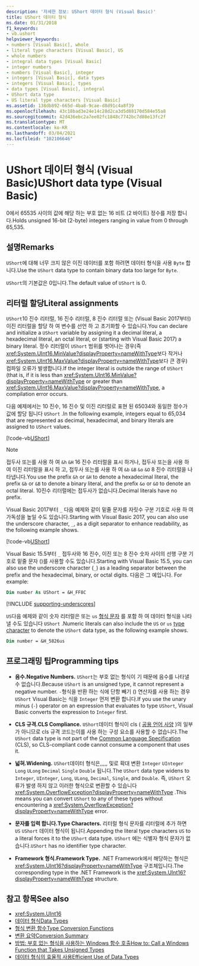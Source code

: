 ```yaml
---
description: '자세한 정보: UShort 데이터 형식 (Visual Basic)'
title: UShort 데이터 형식
ms.date: 01/31/2018
f1_keywords:
- vb.ushort
helpviewer_keywords:
- numbers [Visual Basic], whole
- literal type characters [Visual Basic], US
- whole numbers
- integral data types [Visual Basic]
- integer numbers
- numbers [Visual Basic], integer
- integers [Visual Basic], data types
- integers [Visual Basic], types
- data types [Visual Basic], integral
- UShort data type
- US literal type characters [Visual Basic]
ms.assetid: 138db892-665d-4ba8-9cae-d8d91c4a8f39
ms.openlocfilehash: 43c18bad3e24e14c28d2ca3d5d88170d584e55a8
ms.sourcegitcommit: 42d436ebc2a7ee02fc1848c7742bc7d80e13fc2f
ms.translationtype: MT
ms.contentlocale: ko-KR
ms.lasthandoff: 03/04/2021
ms.locfileid: "102106646"
---
```

# <a name="ushort-data-type-visual-basic"></a><span data-ttu-id="94b6d-103">UShort 데이터 형식 (Visual Basic)</span><span class="sxs-lookup"><span data-stu-id="94b6d-103">UShort data type (Visual Basic)</span></span>

<span data-ttu-id="94b6d-104">0에서 65535 사이의 값에 해당 하는 부호 없는 16 비트 (2 바이트) 정수를 저장 합니다.</span><span class="sxs-lookup"><span data-stu-id="94b6d-104">Holds unsigned 16-bit (2-byte) integers ranging in value from 0 through 65,535.</span></span>  
  
## <a name="remarks"></a><span data-ttu-id="94b6d-105">설명</span><span class="sxs-lookup"><span data-stu-id="94b6d-105">Remarks</span></span>

 <span data-ttu-id="94b6d-106">`UShort`에 대해 너무 크지 않은 이진 데이터를 포함 하려면 데이터 형식을 사용 `Byte` 합니다.</span><span class="sxs-lookup"><span data-stu-id="94b6d-106">Use the `UShort` data type to contain binary data too large for `Byte`.</span></span>  
  
 <span data-ttu-id="94b6d-107">`UShort`의 기본값은 0입니다.</span><span class="sxs-lookup"><span data-stu-id="94b6d-107">The default value of `UShort` is 0.</span></span>  

## <a name="literal-assignments"></a><span data-ttu-id="94b6d-108">리터럴 할당</span><span class="sxs-lookup"><span data-stu-id="94b6d-108">Literal assignments</span></span>

<span data-ttu-id="94b6d-109">`UShort`10 진수 리터럴, 16 진수 리터럴, 8 진수 리터럴 또는 (Visual Basic 2017부터) 이진 리터럴을 할당 하 여 변수를 선언 하 고 초기화할 수 있습니다.</span><span class="sxs-lookup"><span data-stu-id="94b6d-109">You can declare and initialize a `UShort` variable by assigning it a decimal literal, a hexadecimal literal, an octal literal, or (starting with Visual Basic 2017) a binary literal.</span></span> <span data-ttu-id="94b6d-110">정수 리터럴이 `UShort` 범위를 벗어나는 경우(즉 <xref:System.UInt16.MinValue?displayProperty=nameWithType>보다 작거나 <xref:System.UInt16.MaxValue?displayProperty=nameWithType>보다 큰 경우) 컴파일 오류가 발생합니다.</span><span class="sxs-lookup"><span data-stu-id="94b6d-110">If the integer literal is outside the range of `UShort` (that is, if it is less than <xref:System.UInt16.MinValue?displayProperty=nameWithType> or greater than <xref:System.UInt16.MaxValue?displayProperty=nameWithType>, a compilation error occurs.</span></span>

<span data-ttu-id="94b6d-111">다음 예제에서는 10 진수, 16 진수 및 이진 리터럴로 표현 된 65034와 동일한 정수가 값에 할당 됩니다 `UShort` .</span><span class="sxs-lookup"><span data-stu-id="94b6d-111">In the following example, integers equal to 65,034 that are represented as decimal, hexadecimal, and binary literals are assigned to `UShort` values.</span></span>
  
[!code-vb[UShort](../../../../samples/snippets/visualbasic/language-reference/data-types/numeric-literals.vb#UShort)]

> [!NOTE]
> <span data-ttu-id="94b6d-112">접두사 또는를 사용 하 여 `&h` `&H` 16 진수 리터럴을 표시 하거나, 접두사 또는을 사용 하 여 이진 리터럴을 표시 하 고, 접두사 또는를 사용 하 여 `&b` `&B` `&o` `&O` 8 진수 리터럴을 나타냅니다.</span><span class="sxs-lookup"><span data-stu-id="94b6d-112">You use the prefix `&h` or `&H` to denote a hexadecimal literal, the prefix `&b` or `&B` to denote a binary literal, and the prefix `&o` or `&O` to denote an octal literal.</span></span> <span data-ttu-id="94b6d-113">10진수 리터럴에는 접두사가 없습니다.</span><span class="sxs-lookup"><span data-stu-id="94b6d-113">Decimal literals have no prefix.</span></span>

<span data-ttu-id="94b6d-114">Visual Basic 2017부터 `_` 다음 예제와 같이 밑줄 문자를 자릿수 구분 기호로 사용 하 여 가독성을 높일 수도 있습니다.</span><span class="sxs-lookup"><span data-stu-id="94b6d-114">Starting with Visual Basic 2017, you can also use the underscore character, `_`, as a digit separator to enhance readability, as the following example shows.</span></span>

[!code-vb[UShort](../../../../samples/snippets/visualbasic/language-reference/data-types/numeric-literals.vb#UShortS)]

<span data-ttu-id="94b6d-115">Visual Basic 15.5부터 `_` 접두사와 16 진수, 이진 또는 8 진수 숫자 사이의 선행 구분 기호로 밑줄 문자 ()를 사용할 수도 있습니다.</span><span class="sxs-lookup"><span data-stu-id="94b6d-115">Starting with Visual Basic 15.5, you can also use the underscore character (`_`) as a leading separator between the prefix and the hexadecimal, binary, or octal digits.</span></span> <span data-ttu-id="94b6d-116">다음은 그 예입니다. </span><span class="sxs-lookup"><span data-stu-id="94b6d-116">For example:</span></span>

```vb
Dim number As UShort = &H_FF8C
```

[!INCLUDE [supporting-underscores](../../../../includes/vb-separator-langversion.md)]

<span data-ttu-id="94b6d-117">`US`다음 예제와 같이 숫자 리터럴은 또는 `us` [형식 문자](../../programming-guide/language-features/data-types/type-characters.md) 를 포함 하 여 데이터 형식을 나타낼 수도 있습니다 `UShort` .</span><span class="sxs-lookup"><span data-stu-id="94b6d-117">Numeric literals can also include the `US` or `us` [type character](../../programming-guide/language-features/data-types/type-characters.md) to denote the `UShort` data type, as the following example shows.</span></span>

```vb
Dim number = &H_5826us
```

## <a name="programming-tips"></a><span data-ttu-id="94b6d-118">프로그래밍 팁</span><span class="sxs-lookup"><span data-stu-id="94b6d-118">Programming tips</span></span>
  
- <span data-ttu-id="94b6d-119">**음수.**</span><span class="sxs-lookup"><span data-stu-id="94b6d-119">**Negative Numbers.**</span></span> <span data-ttu-id="94b6d-120">`UShort`는 부호 없는 형식이 기 때문에 음수를 나타낼 수 없습니다.</span><span class="sxs-lookup"><span data-stu-id="94b6d-120">Because `UShort` is an unsigned type, it cannot represent a negative number.</span></span> <span data-ttu-id="94b6d-121">`-`형식을 반환 하는 식에 단항 빼기 () 연산자를 사용 하는 경우 `UShort` Visual Basic는 식을 `Integer` 먼저 변환 합니다.</span><span class="sxs-lookup"><span data-stu-id="94b6d-121">If you use the unary minus (`-`) operator on an expression that evaluates to type `UShort`, Visual Basic converts the expression to `Integer` first.</span></span>  
  
- <span data-ttu-id="94b6d-122">**CLS 규격.**</span><span class="sxs-lookup"><span data-stu-id="94b6d-122">**CLS Compliance.**</span></span> <span data-ttu-id="94b6d-123">`UShort`데이터 형식이 cls ( [공용 언어 사양](https://www.ecma-international.org/publications-and-standards/standards/ecma-335/) )의 일부가 아니므로 cls 규격 코드는이를 사용 하는 구성 요소를 사용할 수 없습니다.</span><span class="sxs-lookup"><span data-stu-id="94b6d-123">The `UShort` data type is not part of the [Common Language Specification](https://www.ecma-international.org/publications-and-standards/standards/ecma-335/) (CLS), so CLS-compliant code cannot consume a component that uses it.</span></span>
  
- <span data-ttu-id="94b6d-124">**넓혀.**</span><span class="sxs-lookup"><span data-stu-id="94b6d-124">**Widening.**</span></span> <span data-ttu-id="94b6d-125">`UShort`데이터 형식은,,,,, 및로 확대 변환 `Integer` `UInteger` `Long` `ULong` `Decimal` `Single` `Double` 됩니다.</span><span class="sxs-lookup"><span data-stu-id="94b6d-125">The `UShort` data type widens to `Integer`, `UInteger`, `Long`, `ULong`, `Decimal`, `Single`, and `Double`.</span></span> <span data-ttu-id="94b6d-126">즉, `UShort` 오류가 발생 하지 않고 이러한 형식으로 변환할 수 있습니다 <xref:System.OverflowException?displayProperty=nameWithType> .</span><span class="sxs-lookup"><span data-stu-id="94b6d-126">This means you can convert `UShort` to any of these types without encountering a <xref:System.OverflowException?displayProperty=nameWithType> error.</span></span>  
  
- <span data-ttu-id="94b6d-127">**문자를 입력 합니다.**</span><span class="sxs-lookup"><span data-stu-id="94b6d-127">**Type Characters.**</span></span> <span data-ttu-id="94b6d-128">리터럴 형식 문자를 리터럴에 추가 하면 `US` `UShort` 데이터 형식이 됩니다.</span><span class="sxs-lookup"><span data-stu-id="94b6d-128">Appending the literal type characters `US` to a literal forces it to the `UShort` data type.</span></span> <span data-ttu-id="94b6d-129">`UShort` 에는 식별자 형식 문자가 없습니다.</span><span class="sxs-lookup"><span data-stu-id="94b6d-129">`UShort` has no identifier type character.</span></span>  
  
- <span data-ttu-id="94b6d-130">**Framework 형식.**</span><span class="sxs-lookup"><span data-stu-id="94b6d-130">**Framework Type.**</span></span> <span data-ttu-id="94b6d-131">.NET Framework에서 해당하는 형식은 <xref:System.UInt16?displayProperty=nameWithType> 구조체입니다.</span><span class="sxs-lookup"><span data-stu-id="94b6d-131">The corresponding type in the .NET Framework is the <xref:System.UInt16?displayProperty=nameWithType> structure.</span></span>  
  
## <a name="see-also"></a><span data-ttu-id="94b6d-132">참고 항목</span><span class="sxs-lookup"><span data-stu-id="94b6d-132">See also</span></span>

- <xref:System.UInt16>
- [<span data-ttu-id="94b6d-133">데이터 형식</span><span class="sxs-lookup"><span data-stu-id="94b6d-133">Data Types</span></span>](index.md)
- [<span data-ttu-id="94b6d-134">형식 변환 함수</span><span class="sxs-lookup"><span data-stu-id="94b6d-134">Type Conversion Functions</span></span>](../functions/type-conversion-functions.md)
- [<span data-ttu-id="94b6d-135">변환 요약</span><span class="sxs-lookup"><span data-stu-id="94b6d-135">Conversion Summary</span></span>](../keywords/conversion-summary.md)
- [<span data-ttu-id="94b6d-136">방법: 부호 없는 형식을 사용하는 Windows 함수 호출</span><span class="sxs-lookup"><span data-stu-id="94b6d-136">How to: Call a Windows Function that Takes Unsigned Types</span></span>](../../programming-guide/com-interop/how-to-call-a-windows-function-that-takes-unsigned-types.md)
- [<span data-ttu-id="94b6d-137">데이터 형식의 효율적 사용</span><span class="sxs-lookup"><span data-stu-id="94b6d-137">Efficient Use of Data Types</span></span>](../../programming-guide/language-features/data-types/efficient-use-of-data-types.md)
